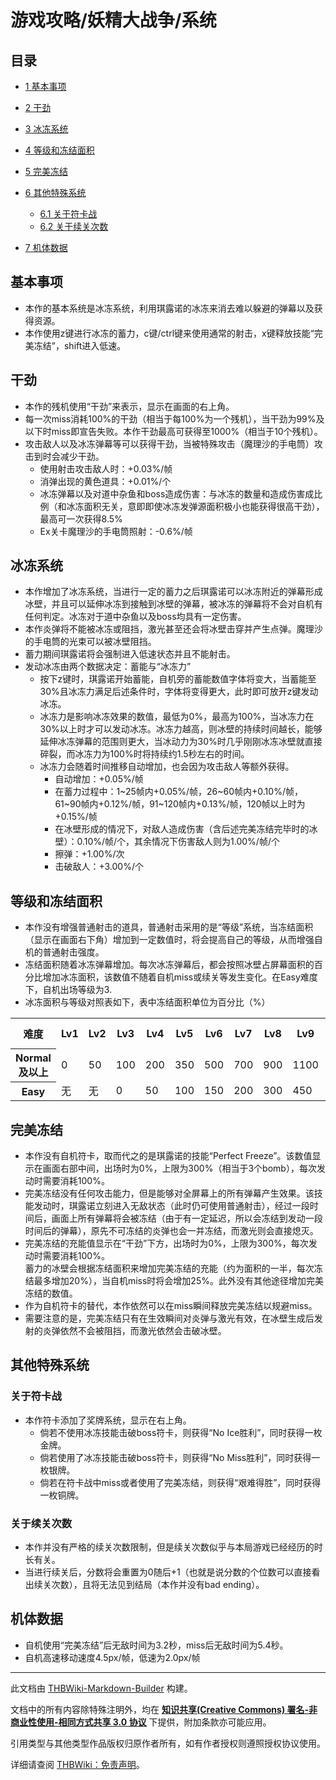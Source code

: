 # 游戏攻略/妖精大战争/系统

<!-- source html: G:\repos\THBWiki-Markdown-Builder\THBWikiMarkdown\Temp\main\9\93\ns0%3A%E6%B8%B8%E6%88%8F%E6%94%BB%E7%95%A5%2F%E5%A6%96%E7%B2%BE%E5%A4%A7%E6%88%98%E4%BA%89%2F%E7%B3%BB%E7%BB%9F.html -->




## 目录

- [1 基本事项](#基本事项)
- [2 干劲](#干劲)
- [3 冰冻系统](#冰冻系统)
- [4 等级和冻结面积](#等级和冻结面积)
- [5 完美冻结](#完美冻结)
- [6 其他特殊系统](#其他特殊系统)

  - [6.1 关于符卡战](#关于符卡战)
  - [6.2 关于续关次数](#关于续关次数)



- [7 机体数据](#机体数据)





## 基本事项
- 本作的基本系统是冰冻系统，利用琪露诺的冰冻来消去难以躲避的弹幕以及获得资源。
- 本作使用z键进行冰冻的蓄力，c键/ctrl键来使用通常的射击，x键释放技能“完美冻结”，shift进入低速。


## 干劲
- 本作的残机使用“干劲”来表示，显示在画面的右上角。
- 每一次miss消耗100%的干劲（相当于每100%为一个残机），当干劲为99%及以下时miss即宣告失败。本作干劲最高可获得至1000%（相当于10个残机）。
- 攻击敌人以及冰冻弹幕等可以获得干劲，当被特殊攻击（魔理沙的手电筒）攻击到时会减少干劲。
  - 使用射击攻击敌人时：+0.03%/帧
  - 消弹出现的黄色道具：+0.01%/个
  - 冰冻弹幕以及对道中杂鱼和boss造成伤害：与冰冻的数量和造成伤害成比例（和冰冻面积无关，意即即使冰冻发弹源面积极小也能获得很高干劲），最高可一次获得8.5%
  - Ex关卡魔理沙的手电筒照射：-0.6%/帧



## 冰冻系统
- 本作增加了冰冻系统，当进行一定的蓄力之后琪露诺可以冰冻附近的弹幕形成冰壁，并且可以延伸冰冻到接触到冰壁的弹幕，被冰冻的弹幕将不会对自机有任何判定。冰冻对于道中杂鱼以及boss均具有一定伤害。
- 本作炎弹将不能被冰冻或阻挡，激光甚至还会将冰壁击穿并产生点弹。魔理沙的手电筒的光束可以被冰壁阻挡。
- 蓄力期间琪露诺将会强制进入低速状态并且不能射击。
- 发动冰冻由两个数据决定：蓄能与“冰冻力”
  - 按下z键时，琪露诺开始蓄能，自机旁的蓄能数值字体将变大，当蓄能至30%且冰冻力满足后述条件时，字体将变得更大，此时即可放开z键发动冰冻。
  - 冰冻力是影响冰冻效果的数值，最低为0%，最高为100%，当冰冻力在30%以上时才可以发动冰冻。冰冻力越高，则冰壁的持续时间越长，能够延伸冰冻弹幕的范围则更大，当冰动力为30%时几乎刚刚冰冻冰壁就直接碎裂，而冰冻力为100%时将持续约1.5秒左右的时间。
  - 冰冻力会随着时间推移自动增加，也会因为攻击敌人等额外获得。
    - 自动增加：+0.05%/帧
    - 在蓄力过程中：1~25帧内+0.05%/帧，26~60帧内+0.10%/帧，61~90帧内+0.12%/帧，91~120帧内+0.13%/帧，120帧以上时为+0.15%/帧
    - 在冰壁形成的情况下，对敌人造成伤害（含后述完美冻结完毕时的冰壁）：0.10%/帧/个，其余情况下伤害敌人则为1.00%/帧/个
    - 擦弹：+1.00%/次
    - 击破敌人：+3.00%/个




## 等级和冻结面积
- 本作没有增强普通射击的道具，普通射击采用的是“等级”系统，当冻结面积（显示在画面右下角）增加到一定数值时，将会提高自己的等级，从而增强自机的普通射击强度。
- 冻结面积随着冰冻弹幕增加。每次冰冻弹幕后，都会按照冰壁占屏幕面积的百分比增加冰冻面积，该数值不随着自机miss或续关等发生变化。在Easy难度下，自机出场等级为3.
- 冰冻面积与等级对照表如下，表中冻结面积单位为百分比（%）


<table>

<tbody><tr>
<th>难度</th>
<th>Lv1</th>
<th>Lv2</th>
<th>Lv3</th>
<th>Lv4</th>
<th>Lv5</th>
<th>Lv6</th>
<th>Lv7</th>
<th>Lv8</th>
<th>Lv9</th>
<th>Lv10</th>
<th>Lv11</th>
<th>Lv12</th>
<th>Lv13</th>
<th>Lv14</th>
<th>Lv15</th>
<th>Lv MAX
</th></tr>
<tr>
<th>Normal及以上
</th>
<td>0</td>
<td>50</td>
<td>100</td>
<td>200</td>
<td>350</td>
<td>500</td>
<td>700</td>
<td>900</td>
<td>1100</td>
<td>1300</td>
<td>1500</td>
<td>1700</td>
<td>2000</td>
<td>2300</td>
<td>2600</td>
<td>3000
</td></tr>
<tr>
<th>Easy
</th>
<td>无</td>
<td>无</td>
<td>0</td>
<td>50</td>
<td>100</td>
<td>150</td>
<td>200</td>
<td>300</td>
<td>450</td>
<td>600</td>
<td>800</td>
<td>1000</td>
<td>1200</td>
<td>1400</td>
<td>1600</td>
<td>2000
</td></tr></tbody></table>



## 完美冻结
- 本作没有自机符卡，取而代之的是琪露诺的技能“Perfect Freeze”。该数值显示在画面右部中间，出场时为0%，上限为300%（相当于3个bomb），每次发动时需要消耗100%。
- 完美冻结没有任何攻击能力，但是能够对全屏幕上的所有弹幕产生效果。该技能发动时，琪露诺立刻进入无敌状态（此时仍可使用普通射击），经过一段时间后，画面上所有弹幕将会被冻结（由于有一定延迟，所以会冻结到发动一段时间后的弹幕），原先不可冻结的炎弹也会一并冻结，而激光则会直接熄灭。
- 完美冻结的充能值显示在“干劲”下方，出场时为0%，上限为300%，每次发动时需要消耗100%。  
蓄力的冰壁会根据冻结面积来增加完美冻结的充能（约为面积的一半，每次冻结最多增加20%），当自机miss时将会增加25%。此外没有其他途径增加完美冻结的数值。
- 作为自机符卡的替代，本作依然可以在miss瞬间释放完美冻结以规避miss。
- 需要注意的是，完美冻结只有在生效瞬间对炎弹与激光有效，在冰壁生成后发射的炎弹依然不会被阻挡，而激光依然会击破冰壁。


## 其他特殊系统

### 关于符卡战
- 本作符卡添加了奖牌系统，显示在右上角。
  - 倘若不使用冰冻技能击破boss符卡，则获得“No Ice胜利”，同时获得一枚金牌。
  - 倘若使用了冰冻技能击破boss符卡，则获得“No Miss胜利”，同时获得一枚银牌。
  - 倘若在符卡战中miss或者使用了完美冻结，则获得“艰难得胜”，同时获得一枚铜牌。



### 关于续关次数
- 本作并没有严格的续关次数限制，但是续关次数似乎与本局游戏已经经历的时长有关。
- 当进行续关后，分数将会重置为0随后+1（也就是说分数的个位数可以直接看出续关次数），且将无法见到结局（本作并没有bad ending）。


## 机体数据
- 自机使用“完美冻结”后无敌时间为3.2秒，miss后无敌时间为5.4秒。
- 自机高速移动速度4.5px/帧，低速为2.0px/帧





---

此文档由 [THBWiki-Markdown-Builder](https://github.com/Delsin-Yu/THBWiki-Markdown-Builder) 构建。

文档中的所有内容除特殊注明外，均在 [**知识共享(Creative Commons) 署名-非商业性使用-相同方式共享 3.0 协议**](https://creativecommons.org/licenses/by-sa/3.0/deed.zh-hans) 下提供，附加条款亦可能应用。

引用类型与其他类型作品版权归原作者所有，如有作者授权则遵照授权协议使用。

详细请查阅 [THBWiki：免责声明](https://thbwiki.cc/THBWiki:%E5%85%8D%E8%B4%A3%E5%A3%B0%E6%98%8E)。

